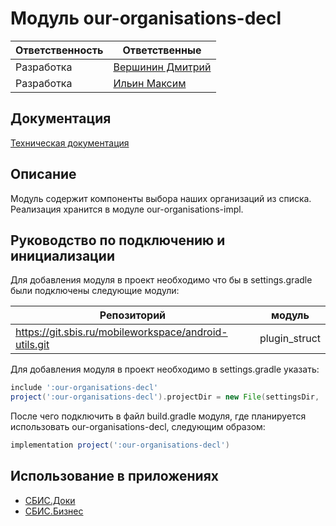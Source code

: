 # Модуль our-organisations-decl
| Ответственность | Ответственные                                                                            |
|-----------------|------------------------------------------------------------------------------------------|
| Разработка      | [Вершинин Дмитрий](https://online.sbis.ru/person/32b47a94-feaa-4a37-b480-55053acb7528)   |
| Разработка      | [Ильин Максим](https://online.sbis.ru/person/8bc4d2ab-bab3-4ba6-bc3c-180bfede9bec)       |

## Документация
[Техническая документация](https://online.sbis.ru/shared/disk/e886369d-a2b6-4ec6-84b4-178dbf8128d8)

## Описание
Модуль содержит компоненты выбора наших организаций из списка.
Реализация хранится в модуле our-organisations-impl.

## Руководство по подключению и инициализации
Для добавления модуля в проект необходимо что бы в settings.gradle были подключены следующие модули:

| Репозиторий                                             | модуль        |
|---------------------------------------------------------|---------------|
| <https://git.sbis.ru/mobileworkspace/android-utils.git> | plugin_struct |

Для добавления модуля в проект необходимо в settings.gradle указать:

```groovy
include ':our-organisations-decl'
project(':our-organisations-decl').projectDir = new File(settingsDir, 'declaration/our-organisations-decl/')
```

После чего подключить в файл build.gradle модуля, где планируется использовать our-organisations-decl,
следующим образом:
```groovy
implementation project(':our-organisations-decl')
```

## Использование в приложениях
- [СБИС.Доки](https://git.sbis.ru/mobileworkspace/apps/droid/storekeeper)
- [СБИС.Бизнес](https://git.sbis.ru/mobileworkspace/apps/droid/business)